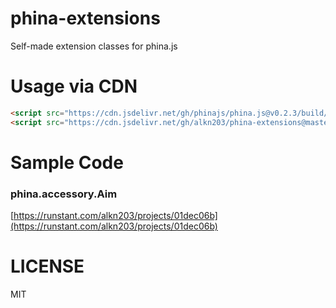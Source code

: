 # phina-extensions
Self-made extension classes for phina.js

# Usage via CDN

```html
<script src="https://cdn.jsdelivr.net/gh/phinajs/phina.js@v0.2.3/build/phina.js"></script>
<script src="https://cdn.jsdelivr.net/gh/alkn203/phina-extensions@master/build/phina-extensions.min.js"></script>
```

# Sample Code
### phina.accessory.Aim
[https://runstant.com/alkn203/projects/01dec06b](https://runstant.com/alkn203/projects/01dec06b)

# LICENSE
MIT

